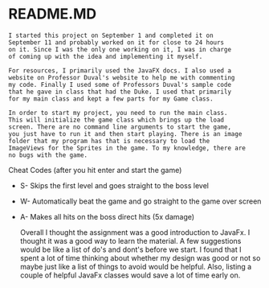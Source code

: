 # README.MD

	I started this project on September 1 and completed it on
	September 11 and probably worked on it for close to 24 hours 
	on it. Since I was the only one working on it, I was in charge
	of coming up with the idea and implementing it myself. 
    
    For resources, I primarily used the JavaFX docs. I also used a
    website on Professor Duval's website to help me with commenting 
    my code. Finally I used some of Professors Duval's sample code
    that he gave in class that had the Duke. I used that primarily 
    for my main class and kept a few parts for my Game class.

	In order to start my project, you need to run the main class. 
	This will initialize the game class which brings up the load
	screen. There are no command line arguments to start the game,
	you just have to run it and then start playing. There is an image
	folder that my program has that is necessary to load the
	ImageViews for the Sprites in the game. To my knowledge, there are
	no bugs with the game. 
	
Cheat Codes (after you hit enter and start the game)
* S- Skips the first level and goes straight to the boss level
* W- Automatically beat the game and go straight to the game over screen
*  A- Makes all hits on the boss direct hits (5x damage)

    Overall I thought the assignment was a good introduction to
    JavaFx. I thought it was a good way to learn the material. A few
    suggestions would be like a list of do's and dont's before we
    start. I found that I spent a lot of time thinking about whether
    my design was good or not so maybe just like a list of things to
    avoid would be helpful. Also, listing a couple of helpful JavaFx
    classes would save a lot of time early on.